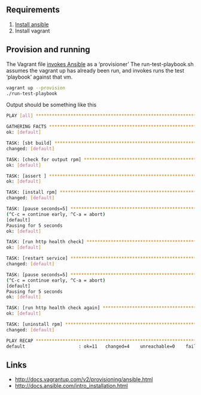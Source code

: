 ## Requirements

1. [Install ansible](http://docs.ansible.com/intro_installation.html)
2. Install vagrant

## Provision and running

The Vagrant file [invokes Ansible](http://docs.vagrantup.com/v2/provisioning/ansible.html) as a ‘provisioner’
The run-test-playbook.sh assumes the vagrant up has already been run, and invokes runs the test ‘playbook’ against that vm.

```bash
vagrant up --provision
./run-test-playbook
```

Output should be something like this

```bash
PLAY [all] ******************************************************************** 

GATHERING FACTS *************************************************************** 
ok: [default]

TASK: [sbt build] ************************************************************* 
changed: [default]

TASK: [check for output rpm] ************************************************** 
ok: [default]

TASK: [assert ] *************************************************************** 
ok: [default]

TASK: [install rpm] *********************************************************** 
changed: [default]

TASK: [pause seconds=5] ******************************************************* 
(^C-c = continue early, ^C-a = abort)
[default]
Pausing for 5 seconds
ok: [default]

TASK: [run http health check] ************************************************* 
ok: [default]

TASK: [restart service] ******************************************************* 
changed: [default]

TASK: [pause seconds=5] ******************************************************* 
(^C-c = continue early, ^C-a = abort)
[default]
Pausing for 5 seconds
ok: [default]

TASK: [run http health check again] ******************************************* 
ok: [default]

TASK: [uninstall rpm] ********************************************************* 
changed: [default]

PLAY RECAP ******************************************************************** 
default                    : ok=11   changed=4    unreachable=0    failed=0  
```

## Links

- http://docs.vagrantup.com/v2/provisioning/ansible.html
- http://docs.ansible.com/intro_installation.html


